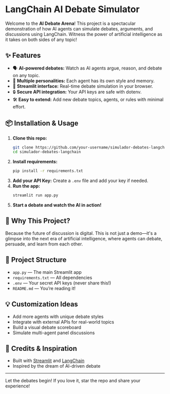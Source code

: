 # LangChain AI Debate Simulator

Welcome to the **AI Debate Arena**! This project is a spectacular demonstration of how AI agents can simulate debates, arguments, and discussions using LangChain. Witness the power of artificial intelligence as it takes on both sides of any topic!

## ✨ Features
- 🗣️ **AI-powered debates:** Watch as AI agents argue, reason, and debate on any topic.
- 🤖 **Multiple personalities:** Each agent has its own style and memory.
- 🚀 **Streamlit interface:** Real-time debate simulation in your browser.
- 🔒 **Secure API integration:** Your API keys are safe with dotenv.
- 🛠️ **Easy to extend:** Add new debate topics, agents, or rules with minimal effort.

## 📦 Installation & Usage
1. **Clone this repo:**
   ```bash
   git clone https://github.com/your-username/simulador-debates-langchain.git
   cd simulador-debates-langchain
   ```
2. **Install requirements:**
   ```bash
   pip install -r requirements.txt
   ```
3. **Add your API Key:**
   Create a `.env` file and add your key if needed.
4. **Run the app:**
   ```bash
   streamlit run app.py
   ```
5. **Start a debate and watch the AI in action!**

## 🤩 Why This Project?
Because the future of discussion is digital. This is not just a demo—it's a glimpse into the next era of artificial intelligence, where agents can debate, persuade, and learn from each other.

## 🧩 Project Structure
- `app.py` — The main Streamlit app
- `requirements.txt` — All dependencies
- `.env` — Your secret API keys (never share this!)
- `README.md` — You’re reading it!

## 💡 Customization Ideas
- Add more agents with unique debate styles
- Integrate with external APIs for real-world topics
- Build a visual debate scoreboard
- Simulate multi-agent panel discussions

## 🌟 Credits & Inspiration
- Built with [Streamlit](https://streamlit.io/) and [LangChain](https://python.langchain.com/)
- Inspired by the dream of AI-driven debate

---

Let the debates begin! If you love it, star the repo and share your experience!
